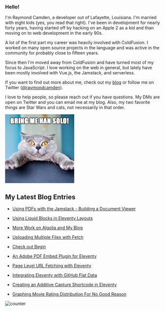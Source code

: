 ### Hello!

I'm Raymond Camden, a developer out of Lafayette, Louisiana. I'm married with eight kids (yes, you read that right). I've been in development for nearly forty years, having started off by hacking on an Apple 2 as a kid and than moving on to web development in the early 90s.

A lot of the first part my career was heavily involved with ColdFusion. I worked on many open source projects in the language and was active in the community for probably close to fifteen years. 

Since then I'm moved away from ColdFusion and have turned most of my focus to JavaScript. I love working on the web in general, but lately have been mostly involved with Vue.js, the Jamstack, and serverless. 

If you want to find out more about me, check out my [blog](https://www.raymondcamden.com) or follow me on Twitter ([@raymondcamden](https://twitter.com/raymondcamden)). 

I love to help people, so please reach out if you have questions. My DMs are open on Twitter and you can email me at my blog. Also, my two favorite things are Star Wars and cats, not necessarily in that order.

![Star Wars cat](https://raw.githubusercontent.com/cfjedimaster/cfjedimaster/master/cat.jpg)

<!-- RSS -->
## My Latest Blog Entries

* [Using PDFs with the Jamstack - Building a Document Viewer](https://www.raymondcamden.com/2021/08/30/using-pdfs-with-the-jamstack-building-a-document-viewer)

* [Using Liquid Blocks in Eleventy Layouts](https://www.raymondcamden.com/2021/08/19/using-liquid-blocks-in-eleventy-layouts)

* [More Work on Algolia and My Blog](https://www.raymondcamden.com/2021/08/11/more-work-on-algolia-and-my-blog)

* [Uploading Multiple Files with Fetch](https://www.raymondcamden.com/2021/08/08/uploading-multiple-files-with-fetch)

* [Check out Begin](https://www.raymondcamden.com/2021/08/06/check-out-begin)

* [An Adobe PDF Embed Plugin for Eleventy](https://www.raymondcamden.com/2021/08/02/an-adobe-pdf-embed-plugin-for-eleventy)

* [Page Level URL Fetching with Eleventy](https://www.raymondcamden.com/2021/07/30/page-level-url-fetching-with-eleventy)

* [Integrating Eleventy with GitHub Flat Data](https://www.raymondcamden.com/2021/07/14/integrating-eleventy-with-github-flat-data)

* [Creating an Additive Capture Shortcode in Eleventy](https://www.raymondcamden.com/2021/07/12/creating-an-additive-capture-shortcode-in-eleventy)

* [Graphing Movie Rating Distribution For No Good Reason](https://www.raymondcamden.com/2021/07/09/graphing-movie-rating-distribution-for-no-good-reason)

<!-- ENDRSS -->

![counter](https://enzy20r2pibx5pb.m.pipedream.net)

